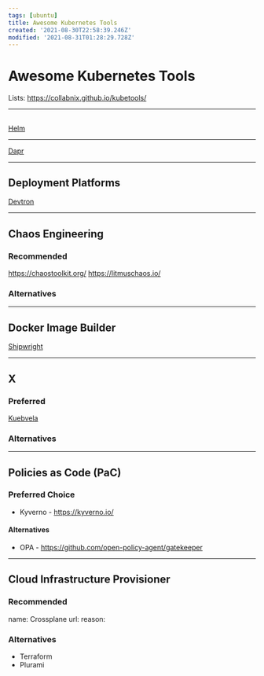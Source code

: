 ```yaml
---
tags: [ubuntu]
title: Awesome Kubernetes Tools
created: '2021-08-30T22:58:39.246Z'
modified: '2021-08-31T01:28:29.728Z'
---
```


# Awesome Kubernetes Tools

Lists:
https://collabnix.github.io/kubetools/

--------

##

[Helm](https://helm.sh/)

--------


[Dapr](https://dapr.io/)

-----

## Deployment Platforms
[Devtron](https://devtron.ai/)

--------

## Chaos Engineering

### Recommended
https://chaostoolkit.org/
https://litmuschaos.io/

### Alternatives

--------

## Docker Image Builder
[Shipwright](https://github.com/shipwright-io/build)


--------

## X

### Preferred
[Kuebvela](https://kubevela.io/)

### Alternatives

--------

## Policies as Code (PaC)

### Preferred Choice
- Kyverno - https://kyverno.io/

#### Alternatives
- OPA - https://github.com/open-policy-agent/gatekeeper

--------

## Cloud Infrastructure Provisioner

### Recommended
name: Crossplane
url: 
reason: 

### Alternatives
- Terraform
- Plurami
